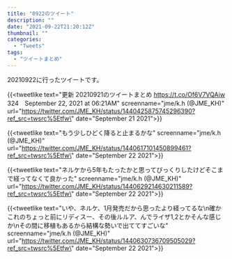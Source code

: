 ```yaml
---
title: "0922のツイート"
description: ""
date: "2021-09-22T21:20:12Z"
thumbnail: ""
categories:
  - "Tweets"
tags:
  - "ツイートまとめ"
---
```

20210922に行ったツイートです。
<!--more-->
{{<tweetlike text=\"更新 20210921のツイートまとめ https://t.co/Of6V7VQAiw 324　September 22, 2021 at 06:21AM\" screenname=\"jme/k.h (@JME_KH)\" url=\"https://twitter.com/JME_KH/status/1440425875745296390?ref_src=twsrc%5Etfw\" date=\"September 21 2021\">}}

{{<tweetlike text=\"もう少しひどく降ると止まるかな\" screenname=\"jme/k.h (@JME_KH)\" url=\"https://twitter.com/JME_KH/status/1440617101450899461?ref_src=twsrc%5Etfw\" date=\"September 22 2021\">}}

{{<tweetlike text=\"ネルケから5年もたったかと思ってびっくりしたけどそこまで経ってなくて良かった\" screenname=\"jme/k.h (@JME_KH)\" url=\"https://twitter.com/JME_KH/status/1440629214630211589?ref_src=twsrc%5Etfw\" date=\"September 22 2021\">}}

{{<tweetlike text=\"いや、ネルケ、1月発売だから思ったより経ってるな\n確かこれのちょっと前にリディスー、その後ルルア、んでライザ1,2とかそんな感じか\nその間に移植もあるから結構な勢いで出ててすごいな\" screenname=\"jme/k.h (@JME_KH)\" url=\"https://twitter.com/JME_KH/status/1440630736709505029?ref_src=twsrc%5Etfw\" date=\"September 22 2021\">}}

